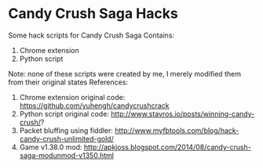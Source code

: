 Candy Crush Saga Hacks
======================

Some hack scripts for Candy Crush Saga
Contains:
1) Chrome extension
2) Python script

Note: none of these scripts were created by me, I merely modified them from their original states
References:
1) Chrome extension original code: https://github.com/yuhengh/candycrushcrack
2) Python script original code: http://www.stavros.io/posts/winning-candy-crush/?
3) Packet bluffing using fiddler: http://www.myfbtools.com/blog/hack-candy-crush-unlimited-gold/
4) Game v1.38.0 mod: http://apkjoss.blogspot.com/2014/08/candy-crush-saga-modunmod-v1350.html
